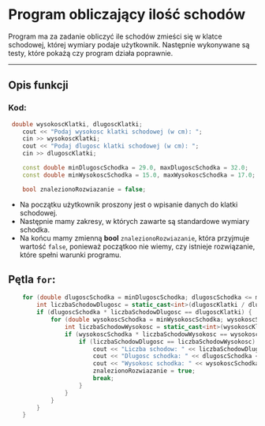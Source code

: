 # Program obliczający ilość schodów

Program ma za zadanie obliczyć ile schodów zmieści się w klatce schodowej, której wymiary podaje użytkownik. Następnie wykonywane są testy, które pokażą czy program działa poprawnie.

---

## Opis funkcji 

### Kod: 
```cpp
 double wysokoscKlatki, dlugoscKlatki;
    cout << "Podaj wysokosc klatki schodowej (w cm): ";
    cin >> wysokoscKlatki;
    cout << "Podaj dlugosc klatki schodowej (w cm): ";
    cin >> dlugoscKlatki;

    const double minDlugoscSchodka = 29.0, maxDlugoscSchodka = 32.0;
    const double minWysokoscSchodka = 15.0, maxWysokoscSchodka = 17.0;

    bool znalezionoRozwiazanie = false;
```

- Na początku użytkownik proszony jest o wpisanie danych do klatki schodowej.
- Następnie mamy zakresy, w których zawarte są standardowe wymiary schodka.
- Na końcu mamy zmienną **bool** `znalezionoRozwiazanie`, która przyjmuje wartość `false`, ponieważ początkoo nie wiemy, czy istnieje rozwiązanie, które spełni warunki programu.

## Pętla `for`:
```cpp
    for (double dlugoscSchodka = minDlugoscSchodka; dlugoscSchodka <= maxDlugoscSchodka; dlugoscSchodka += 0.1) {
        int liczbaSchodowDlugosc = static_cast<int>(dlugoscKlatki / dlugoscSchodka);
        if (dlugoscSchodka * liczbaSchodowDlugosc == dlugoscKlatki) { 
            for (double wysokoscSchodka = minWysokoscSchodka; wysokoscSchodka <= maxWysokoscSchodka; wysokoscSchodka += 0.1) {
                int liczbaSchodowWysokosc = static_cast<int>(wysokoscKlatki / wysokoscSchodka);
                if (wysokoscSchodka * liczbaSchodowWysokosc == wysokoscKlatki) { 
                    if (liczbaSchodowDlugosc == liczbaSchodowWysokosc) {
                        cout << "Liczba schodow: " << liczbaSchodowDlugosc << endl;
                        cout << "Dlugosc schodka: " << dlugoscSchodka << " cm" << endl;
                        cout << "Wysokosc schodka: " << wysokoscSchodka << " cm" << endl;
                        znalezionoRozwiazanie = true;
                        break;
                    }
                }
            }
        }
    }
```


